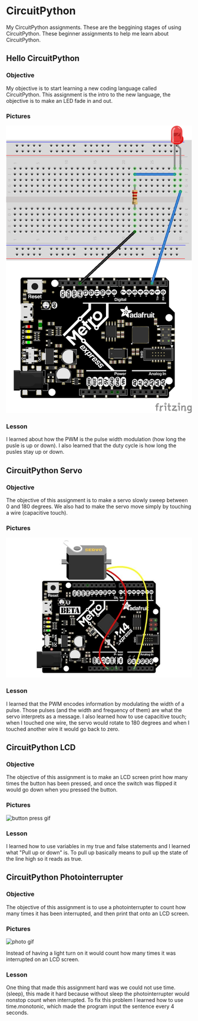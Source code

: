 # CircuitPython
My CircuitPython assignments. These are the beggining stages of using CircuitPython. These beginner assignments to help me learn about CircuitPython.
## Hello CircuitPython
### Objective
My objective is to start learning a new coding language called CircuitPython. This assignment is the intro to the new language, the objective is to make an LED fade in and out.
### Pictures
![pic of led](media/ledfadepic.png)
### Lesson
I learned about how the PWM is the pulse width modulation (how long the pusle is up or down). I also learned that the duty cycle is how long the pusles stay up or down.
## CircuitPython Servo
### Objective
The objective of this assignment is to make a servo slowly sweep between 0 and 180 degrees. We also had to make the servo move simply by touching a wire (capacitive touch). 
### Pictures
![pic of servo](media/servopicture.jpg)
### Lesson
I learned that the PWM encodes information by modulating the width of a pulse. Those pulses (and the width and frequency of them) are what the servo interprets as a message. I also learned how to use capacitive touch; when I touched one wire, the servo would rotate to 180 degrees and when I touched another wire it would go back to zero.
## CircuitPython LCD
### Objective
The objective of this assignment is to make an LCD screen print how many times the button has been pressed, and once the switch was flipped it would go down when you pressed the button. 
### Pictures
![button press gif](media/buttonpressgif.gif)
### Lesson
I learned how to use variables in my true and false statements and I learned what "Pull up or down" is. To pull up basically means to 
pull up the state of the line high so it reads as true.
## CircuitPython Photointerrupter
### Objective
The objective of this assignment is to use a photointerrupter to count how many times it has been interrupted, and then print that onto an LCD screen. 
### Pictures
![photo gif](media/photointerruptergif.gif) 

Instead of having a light turn on it would count how many times it was interrupted on an LCD screen.
### Lesson
One thing that made this assignment hard was we could not use time.(sleep), this made it hard because without sleep the photointerrupter would nonstop count when interrupted. To fix this problem I learned how to use time.monotonic, which made the program input the sentence every 4 seconds. 
